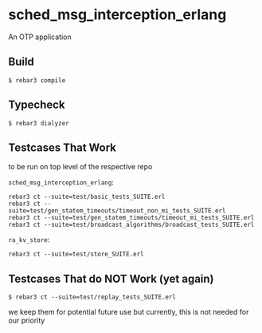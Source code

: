 sched_msg_interception_erlang
=====

An OTP application

Build
-----

    $ rebar3 compile


Typecheck
-----

    $ rebar3 dialyzer

Testcases That Work
-----
to be run on top level of the respective repo

`sched_msg_interception_erlang`:

    rebar3 ct --suite=test/basic_tests_SUITE.erl
    rebar3 ct --suite=test/gen_statem_timeouts/timeout_non_mi_tests_SUITE.erl
    rebar3 ct --suite=test/gen_statem_timeouts/timeout_mi_tests_SUITE.erl
    rebar3 ct --suite=test/broadcast_algorithms/broadcast_tests_SUITE.erl

`ra_kv_store`:

    rebar3 ct --suite=test/store_SUITE.erl

Testcases That do NOT Work (yet again)
-----

    $ rebar3 ct --suite=test/replay_tests_SUITE.erl
we keep them for potential future use but currently, this is not needed for our priority

